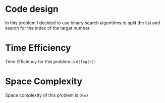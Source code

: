 # Code design 
In this problem I decided to use binary search algorithms to split the list and search for the index of the target number.
    
# Time Efficiency
Time Efficiency for this problem is `O(log(n))`
# Space Complexity
Space complexity of this problem is `O(n)`
